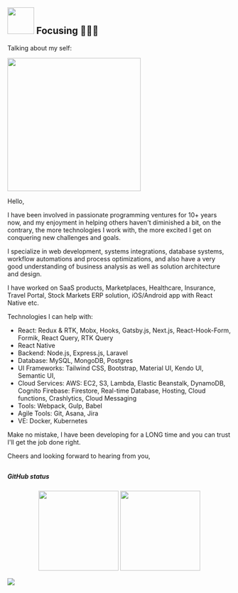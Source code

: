 ## <img height="60" width="60" src="https://media.giphy.com/media/lP8xu5t2DLGG045H8F/giphy.gif" /> Focusing 🚀🚀🚀


Talking about my self: 

<img src="https://media.giphy.com/media/26DoiqmYcxgFICb3G/giphy.gif" width="300" height="300" />

Hello,

I have been involved in passionate programming ventures for 10+ years now, and my enjoyment in helping others haven't diminished a bit, on the contrary, the more technologies I work with, the more excited I get on conquering new challenges and goals.

I specialize in web development, systems integrations, database systems, workflow automations and process optimizations, and also have a very good understanding of business analysis as well as solution architecture and design.

I have worked on SaaS products, Marketplaces, Healthcare, Insurance, Travel Portal, Stock Markets ERP solution, iOS/Android app with React Native etc.

Technologies I can help with:

- React: Redux & RTK, Mobx, Hooks, Gatsby.js, Next.js, React-Hook-Form, Formik, React Query, RTK Query
- React Native
- Backend: Node.js, Express.js, Laravel
- Database: MySQL, MongoDB, Postgres
- UI Frameworks:  Tailwind CSS, Bootstrap, Material UI, Kendo UI, Semantic UI,
- Cloud Services:
AWS: EC2, S3, Lambda, Elastic Beanstalk, DynamoDB, Cognito
Firebase: Firestore, Real-time Database, Hosting, Cloud functions, Crashlytics, Cloud Messaging
- Tools: Webpack, Gulp, Babel
- Agile Tools: Git, Asana, Jira
- VE: Docker, Kubernetes

Make no mistake, I have been developing for a LONG time and you can trust I'll get the job done right.

Cheers and looking forward to hearing from you,

##
##### GitHub status
<p align="center">
   <img height="180em" src="https://github-readme-stats.vercel.app/api?username=epicdeveloper0928&show_icons=true&theme=tokyonight&include_all_commits=true&count_private=true"/>
   <img height="180em" src="https://github-readme-stats.vercel.app/api/top-langs/?username=epicdeveloper0928&layout=compact&langs_count=6&theme=tokyonight"/>

</p>
<img src="https://github.com/punitkmryh/punitkmryh/blob/master/wave.svg" />
